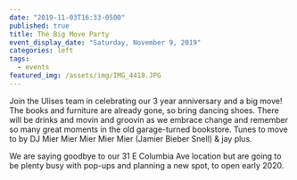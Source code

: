 ```yaml
---
date: "2019-11-03T16:33-0500"
published: true
title: The Big Move Party
event_display_date: "Saturday, November 9, 2019"
categories: left
tags:
  - events
featured_img: /assets/img/IMG_4418.JPG
---
```


Join the Ulises team in celebrating our 3 year anniversary and a big move! The books and furniture are already gone, so bring dancing shoes. There will be drinks and movin and groovin as we embrace change and remember so many great moments in the old garage-turned bookstore. Tunes to move to by DJ Mier Mier Mier Mier Mier (Jamier Bieber Snell) & jay plus.

We are saying goodbye to our 31 E Columbia Ave location but are going to be plenty busy with pop-ups and planning a new spot, to open early 2020.
